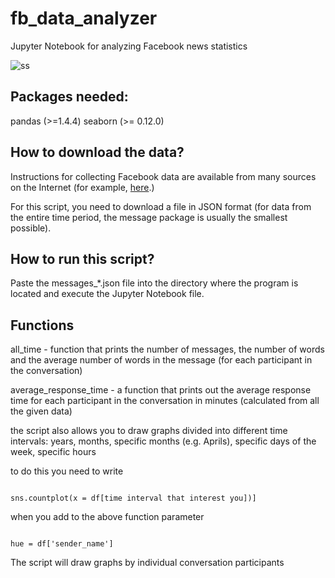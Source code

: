 # fb_data_analyzer
Jupyter Notebook for analyzing Facebook news statistics

![ss](https://user-images.githubusercontent.com/113773292/200026027-332e1c22-7705-479e-bd60-977b830dd0c3.png)

## Packages needed:
 pandas (>=1.4.4)
 seaborn (>= 0.12.0)

 ## How to download the data?

Instructions for collecting Facebook data are available from many sources on the Internet (for example, [here](https://www.facebook.com/help/212802592074644).) 

For this script, you need to download a file in JSON format (for data from the entire time period, the message package is usually the smallest possible).

## How to run this script?

Paste the messages_*.json file into the directory where the program is located and execute the Jupyter Notebook file.

## Functions

all_time - function that prints the number of messages, the number of words and the average number of words in the message (for each participant in the conversation)

average_response_time - a function that prints out the average response time for each participant in the conversation in minutes (calculated from all the given data)

the script also allows you to draw graphs divided into different time intervals:
years, months, specific months (e.g. Aprils), specific days of the week, specific hours

to do this you need to write

```

sns.countplot(x = df[time interval that interest you])]

```

when you add to the above function parameter

```

hue = df['sender_name']

```

The script will draw graphs by individual conversation participants
